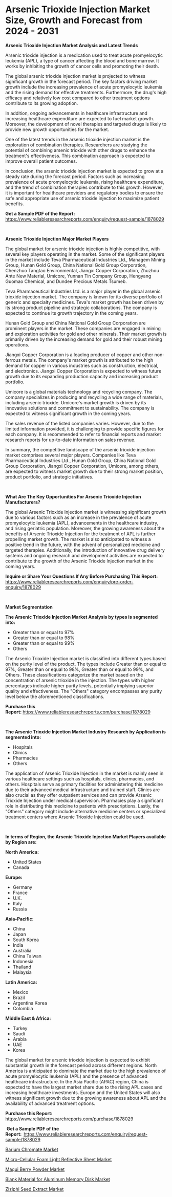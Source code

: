<p><h1>Arsenic Trioxide Injection Market Size, Growth and Forecast from 2024 - 2031</h1></p><p><strong>Arsenic Trioxide Injection Market Analysis and Latest Trends</strong></p>
<p><p>Arsenic trioxide injection is a medication used to treat acute promyelocytic leukemia (APL), a type of cancer affecting the blood and bone marrow. It works by inhibiting the growth of cancer cells and promoting their death.</p><p>The global arsenic trioxide injection market is projected to witness significant growth in the forecast period. The key factors driving market growth include the increasing prevalence of acute promyelocytic leukemia and the rising demand for effective treatments. Furthermore, the drug's high efficacy and relatively low cost compared to other treatment options contribute to its growing adoption.</p><p>In addition, ongoing advancements in healthcare infrastructure and increasing healthcare expenditure are expected to fuel market growth. Moreover, the development of novel therapies and targeted drugs is likely to provide new growth opportunities for the market.</p><p>One of the latest trends in the arsenic trioxide injection market is the exploration of combination therapies. Researchers are studying the potential of combining arsenic trioxide with other drugs to enhance the treatment's effectiveness. This combination approach is expected to improve overall patient outcomes.</p><p>In conclusion, the arsenic trioxide injection market is expected to grow at a steady rate during the forecast period. Factors such as increasing prevalence of acute promyelocytic leukemia, rising healthcare expenditure, and the trend of combination therapies contribute to this growth. However, it is important for healthcare providers and regulatory bodies to ensure the safe and appropriate use of arsenic trioxide injection to maximize patient benefits.</p></p>
<p><strong>Get a Sample PDF of the Report:&nbsp;</strong> <a href="https://www.reliableresearchreports.com/enquiry/request-sample/1878029">https://www.reliableresearchreports.com/enquiry/request-sample/1878029</a></p>
<p>&nbsp;</p>
<p><strong>Arsenic Trioxide Injection Major Market Players</strong></p>
<p><p>The global market for arsenic trioxide injection is highly competitive, with several key players operating in the market. Some of the significant players in the market include Teva Pharmaceutical Industries Ltd., Managem Mining Group, Hunan Gold Group, China National Gold Group Corporation, Chenzhuo Tangtao Environmental, Jiangxi Copper Corporation, Zhuzhou Ante New Material, Umicore, Yunnan Tin Company Group, Hengyang Guomao Chemical, and Dundee Precious Metals Tsumeb.</p><p>Teva Pharmaceutical Industries Ltd. is a major player in the global arsenic trioxide injection market. The company is known for its diverse portfolio of generic and specialty medicines. Teva's market growth has been driven by its strong product pipeline and strategic collaborations. The company is expected to continue its growth trajectory in the coming years.</p><p>Hunan Gold Group and China National Gold Group Corporation are prominent players in the market. These companies are engaged in mining and exploration activities for gold and other minerals. Their market growth is primarily driven by the increasing demand for gold and their robust mining operations.</p><p>Jiangxi Copper Corporation is a leading producer of copper and other non-ferrous metals. The company's market growth is attributed to the high demand for copper in various industries such as construction, electrical, and electronics. Jiangxi Copper Corporation is expected to witness future growth due to its expanding production capacity and increasing product portfolio.</p><p>Umicore is a global materials technology and recycling company. The company specializes in producing and recycling a wide range of materials, including arsenic trioxide. Umicore's market growth is driven by its innovative solutions and commitment to sustainability. The company is expected to witness significant growth in the coming years.</p><p>The sales revenue of the listed companies varies. However, due to the limited information provided, it is challenging to provide specific figures for each company. It is recommended to refer to financial reports and market research reports for up-to-date information on sales revenue.</p><p>In summary, the competitive landscape of the arsenic trioxide injection market comprises several major players. Companies like Teva Pharmaceutical Industries Ltd., Hunan Gold Group, China National Gold Group Corporation, Jiangxi Copper Corporation, Umicore, among others, are expected to witness market growth due to their strong market position, product portfolio, and strategic initiatives.</p></p>
<p>&nbsp;</p>
<p><strong>What Are The Key Opportunities For Arsenic Trioxide Injection Manufacturers?</strong></p>
<p><p>The global Arsenic Trioxide Injection market is witnessing significant growth due to various factors such as an increase in the prevalence of acute promyelocytic leukemia (APL), advancements in the healthcare industry, and rising geriatric population. Moreover, the growing awareness about the benefits of Arsenic Trioxide Injection for the treatment of APL is further propelling market growth. The market is also anticipated to witness a positive trend in the future, with the advent of personalized medicine and targeted therapies. Additionally, the introduction of innovative drug delivery systems and ongoing research and development activities are expected to contribute to the growth of the Arsenic Trioxide Injection market in the coming years.</p></p>
<p><strong>Inquire or Share Your Questions If Any Before Purchasing This Report:</strong> <a href="https://www.reliableresearchreports.com/enquiry/pre-order-enquiry/1878029">https://www.reliableresearchreports.com/enquiry/pre-order-enquiry/1878029</a></p>
<p>&nbsp;</p>
<p><strong>Market Segmentation</strong></p>
<p><strong>The Arsenic Trioxide Injection Market Analysis by types is segmented into:</strong></p>
<p><ul><li>Greater than or equal to 97%</li><li>Greater than or equal to 98%</li><li>Greater than or equal to 99%</li><li>Others</li></ul></p>
<p><p>The Arsenic Trioxide Injection market is classified into different types based on the purity level of the product. The types include Greater than or equal to 97%, Greater than or equal to 98%, Greater than or equal to 99%, and Others. These classifications categorize the market based on the concentration of arsenic trioxide in the injection. The types with higher percentages indicate higher purity levels, potentially implying superior quality and effectiveness. The "Others" category encompasses any purity level below the aforementioned classifications.</p></p>
<p><strong>Purchase this Report:&nbsp;</strong><a href="https://www.reliableresearchreports.com/purchase/1878029">https://www.reliableresearchreports.com/purchase/1878029</a></p>
<p>&nbsp;</p>
<p><strong>The Arsenic Trioxide Injection Market Industry Research by Application is segmented into:</strong></p>
<p><ul><li>Hospitals</li><li>Clinics</li><li>Pharmacies</li><li>Others</li></ul></p>
<p><p>The application of Arsenic Trioxide Injection in the market is mainly seen in various healthcare settings such as hospitals, clinics, pharmacies, and others. Hospitals serve as primary facilities for administering this medicine due to their advanced medical infrastructure and trained staff. Clinics are also crucial as they offer outpatient services and can provide Arsenic Trioxide Injection under medical supervision. Pharmacies play a significant role in distributing this medicine to patients with prescriptions. Lastly, the "Others" category might include alternative medicine centers or specialized treatment centers where Arsenic Trioxide Injection could be used.</p></p>
<p>&nbsp;</p>
<p><strong>In terms of Region, the Arsenic Trioxide Injection Market Players available by Region are:</strong></p>
<p>
    <p> <strong> North America: </strong>
        <ul>
            <li>United States</li>
            <li>Canada</li>
        </ul>
        </p> 
    <p> <strong> Europe: </strong>
        <ul>
            <li>Germany</li>
            <li>France</li>
            <li>U.K.</li>
            <li>Italy</li>
            <li>Russia</li>
        </ul>
        </p> 
    <p> <strong> Asia-Pacific: </strong>
        <ul>
            <li>China</li>
            <li>Japan</li>
            <li>South Korea</li>
            <li>India</li>
            <li>Australia</li>
            <li>China Taiwan</li>
            <li>Indonesia</li>
            <li>Thailand</li>
            <li>Malaysia</li>
        </ul>
        </p> 
    <p> <strong> Latin America: </strong>
        <ul>
            <li>Mexico</li>
            <li>Brazil</li>
            <li>Argentina Korea</li>
            <li>Colombia</li>
        </ul>
        </p> 
    <p> <strong> Middle East & Africa: </strong>
        <ul>
            <li>Turkey</li>
            <li>Saudi</li>
            <li>Arabia</li>
            <li>UAE</li>
            <li>Korea</li>
        </ul>
    </p>
    </p>
<p><p>The global market for arsenic trioxide injection is expected to exhibit substantial growth in the forecast period across different regions. North America is anticipated to dominate the market due to the high prevalence of acute promyelocytic leukemia (APL) and the presence of advanced healthcare infrastructure. In the Asia Pacific (APAC) region, China is expected to have the largest market share due to the rising APL cases and increasing healthcare investments. Europe and the United States will also witness significant growth due to the growing awareness about APL and the availability of advanced treatment options.</p></p>
<p><strong>Purchase this Report: </strong><a href="https://www.reliableresearchreports.com/purchase/1878029">https://www.reliableresearchreports.com/purchase/1878029</a></p>
<p>&nbsp;<strong>Get a Sample PDF of the Report:&nbsp;&nbsp;</strong><a href="https://www.reliableresearchreports.com/enquiry/request-sample/1878029">https://www.reliableresearchreports.com/enquiry/request-sample/1878029</a></p>
<p><strong></strong></p>
<p><p><a href="https://www.linkedin.com/pulse/barium-chromate-market-size-focuses-dynamics-in-depth-analysis-enwec?trackingId=XZJNCT7MR0GHXJOLnPi4tw%3D%3D">Barium Chromate Market</a></p><p><a href="https://www.linkedin.com/pulse/micro-cellular-foam-light-reflective-sheet-market-research-misbc?trackingId=X%2Bk%2F1mXxQ6mjgy6Lhl2aUw%3D%3D">Micro-Cellular Foam Light Reflective Sheet Market</a></p><p><a href="https://www.linkedin.com/pulse/maqui-berry-powder-market-research-report-forecasted-period-6xuxc?trackingId=l1toagaeRkGfJTIgLQzpow%3D%3D">Maqui Berry Powder Market</a></p><p><a href="https://www.linkedin.com/pulse/blank-material-aluminum-memory-disk-market-size-growth-forecast-eidnc?trackingId=5mNrEawfRFe6qazSjbtpGQ%3D%3D">Blank Material for Aluminum Memory Disk Market</a></p><p><a href="https://www.linkedin.com/pulse/ziziphi-seed-extract-market-size-evaluating-its-trends-apoac?trackingId=OcA3zEG4Qk%2BJbZ3eKkAYug%3D%3D">Ziziphi Seed Extract Market</a></p></p>